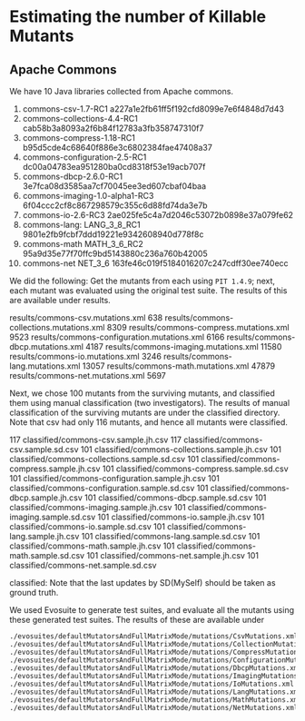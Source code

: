 # Estimating the number of Killable Mutants


## Apache Commons

We have 10 Java libraries collected from Apache commons.

1.  commons-csv-1.7-RC1 a227a1e2fb61ff5f192cfd8099e7e6f4848d7d43
2.  commons-collections-4.4-RC1 cab58b3a8093a2f6b84f12783a3fb358747310f7
3.  commons-compress-1.18-RC1 b95d5cde4c68640f886e3c6802384fae47408a37
4.  commons-configuration-2.5-RC1 dc00a04783ea951280ba0cd8318f53e19acb707f
5.  commons-dbcp-2.6.0-RC1 3e7fca08d3585aa7cf70045ee3ed607cbaf04baa
6.  commons-imaging-1.0-alpha1-RC3 6f04ccc2cf8c867298579c355c6d88fd74da3e7b
7.  commons-io-2.6-RC3 2ae025fe5c4a7d2046c53072b0898e37a079fe62
8.  commons-lang: LANG_3_8_RC1 9801e2fb9fcbf7ddd19221e9342608940d778f8c
9.  commons-math MATH_3_6_RC2 95a9d35e77f70ffc9bd5143880c236a760b42005
10. commons-net NET_3_6 163fe46c019f5184016207c247cdff30ee740ecc

We did the following: Get the mutants from each using `PIT 1.4.9`; next, each
mutant was evaluated using the original test suite. The results of this are
available under results.


results/commons-csv.mutations.xml 638
results/commons-collections.mutations.xml 8309
results/commons-compress.mutations.xml 9523
results/commons-configuration.mutations.xml 6166
results/commons-dbcp.mutations.xml 4187
results/commons-imaging.mutations.xml 11580
results/commons-io.mutations.xml 3246
results/commons-lang.mutations.xml 13057
results/commons-math.mutations.xml 47879
results/commons-net.mutations.xml 5697


Next, we chose 100 mutants from the surviving mutants, and classified them
using manual classification (two investigators). The results of manual
classification of the surviving mutants are under the classified directory.
Note that csv had only 116 mutants, and hence all mutants were classified.

   117 classified/commons-csv.sample.jh.csv
   117 classified/commons-csv.sample.sd.csv
   101 classified/commons-collections.sample.jh.csv
   101 classified/commons-collections.sample.sd.csv
   101 classified/commons-compress.sample.jh.csv
   101 classified/commons-compress.sample.sd.csv
   101 classified/commons-configuration.sample.jh.csv
   101 classified/commons-configuration.sample.sd.csv
   101 classified/commons-dbcp.sample.jh.csv
   101 classified/commons-dbcp.sample.sd.csv
   101 classified/commons-imaging.sample.jh.csv
   101 classified/commons-imaging.sample.sd.csv
   101 classified/commons-io.sample.jh.csv
   101 classified/commons-io.sample.sd.csv
   101 classified/commons-lang.sample.jh.csv
   101 classified/commons-lang.sample.sd.csv
   101 classified/commons-math.sample.jh.csv
   101 classified/commons-math.sample.sd.csv
   101 classified/commons-net.sample.jh.csv
   101 classified/commons-net.sample.sd.csv

classified: Note that the last updates by SD(MySelf) should be taken as ground truth.

We used Evosuite to generate test suites, and evaluate all the mutants
using these generated test suites. The results of these are available under


    ./evosuites/defaultMutatorsAndFullMatrixMode/mutations/CsvMutations.xml
    ./evosuites/defaultMutatorsAndFullMatrixMode/mutations/CollectionMutations.xml
    ./evosuites/defaultMutatorsAndFullMatrixMode/mutations/CompressMutations.xml
    ./evosuites/defaultMutatorsAndFullMatrixMode/mutations/ConfigurationMutations.xml
    ./evosuites/defaultMutatorsAndFullMatrixMode/mutations/DbcpMutations.xml
    ./evosuites/defaultMutatorsAndFullMatrixMode/mutations/ImagingMutations.xml
    ./evosuites/defaultMutatorsAndFullMatrixMode/mutations/IoMutations.xml
    ./evosuites/defaultMutatorsAndFullMatrixMode/mutations/LangMutations.xml
    ./evosuites/defaultMutatorsAndFullMatrixMode/mutations/MathMutations.xml
    ./evosuites/defaultMutatorsAndFullMatrixMode/mutations/NetMutations.xml

